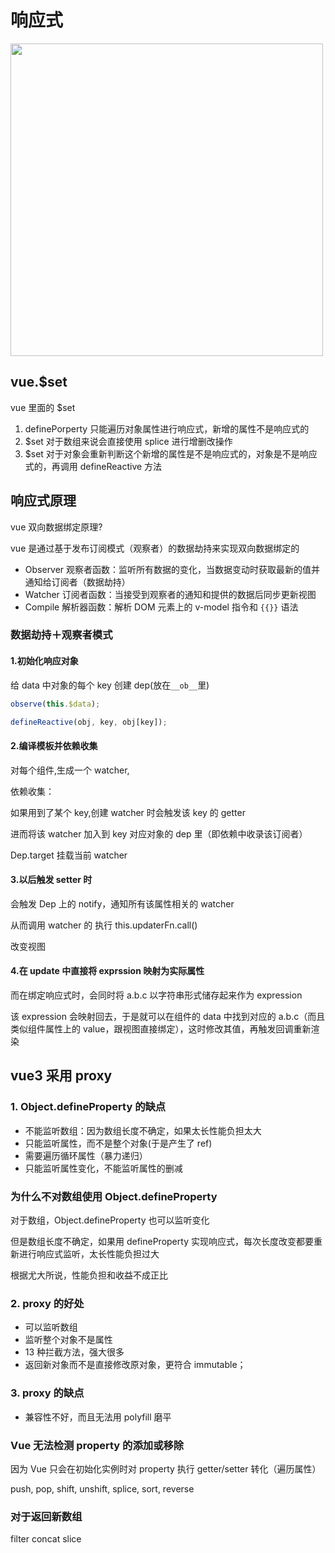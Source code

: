 # 响应式

<img src="https://cdn.jsdelivr.net/gh/z1the3/myCDNassets/assets/monorepo-project/projects/z1the3-doc/source/C760AAFF048777578A01C025210F9F49.png" width="500"/>

## vue.$set

vue 里面的 $set

1. definePorperty 只能遍历对象属性进行响应式，新增的属性不是响应式的
2. $set 对于数组来说会直接使用 splice 进行增删改操作
3. $set 对于对象会重新判断这个新增的属性是不是响应式的，对象是不是响应式的，再调用 defineReactive 方法

## 响应式原理

vue 双向数据绑定原理?

vue 是通过基于发布订阅模式（观察者）的数据劫持来实现双向数据绑定的

- Observer 观察者函数：监听所有数据的变化，当数据变动时获取最新的值并通知给订阅者（数据劫持）
- Watcher 订阅者函数：当接受到观察者的通知和提供的数据后同步更新视图
- Compile 解析器函数：解析 DOM 元素上的 v-model 指令和 `{{}}` 语法

### 数据劫持＋观察者模式

#### 1.初始化响应对象

给 data 中对象的每个 key 创建 dep(放在`__ob__`里)

```js
observe(this.$data);

defineReactive(obj, key, obj[key]);
```

#### 2.编译模板并依赖收集

对每个组件,生成一个 watcher,

依赖收集：

如果用到了某个 key,创建 watcher 时会触发该 key 的 getter

进而将该 watcher 加入到 key 对应对象的 dep 里（即依赖中收录该订阅者）

Dep.target 挂载当前 watcher

#### 3.以后触发 setter 时

会触发 Dep 上的 notify，通知所有该属性相关的 watcher

从而调用 watcher 的 执行 this.updaterFn.call()

改变视图

#### 4.在 update 中直接将 exprssion 映射为实际属性

而在绑定响应式时，会同时将 a.b.c 以字符串形式储存起来作为 expression

该 expression 会映射回去，于是就可以在组件的 data 中找到对应的 a.b.c（而且类似组件属性上的 value，跟视图直接绑定），这时修改其值，再触发回调重新渲染

## vue3 采用 proxy

### 1. Object.defineProperty 的缺点

- 不能监听数组：因为数组长度不确定，如果太长性能负担太大
- 只能监听属性，而不是整个对象(于是产生了 ref)
- 需要遍历循环属性（暴力递归）
- 只能监听属性变化，不能监听属性的删减

### 为什么不对数组使用 Object.defineProperty

对于数组，Object.defineProperty 也可以监听变化

但是数组长度不确定，如果用 defineProperty 实现响应式，每次长度改变都要重新进行响应式监听，太长性能负担过大

根据尤大所说，性能负担和收益不成正比

### 2. proxy 的好处

- 可以监听数组
- 监听整个对象不是属性
- 13 种拦截方法，强大很多
- 返回新对象而不是直接修改原对象，更符合 immutable；

### 3. proxy 的缺点

- 兼容性不好，而且无法用 polyfill 磨平

### Vue 无法检测 property 的添加或移除

因为 Vue 只会在初始化实例时对 property 执行 getter/setter 转化（遍历属性）

push,
pop,
shift,
unshift,
splice,
sort,
reverse

### 对于返回新数组

filter
concat
slice
